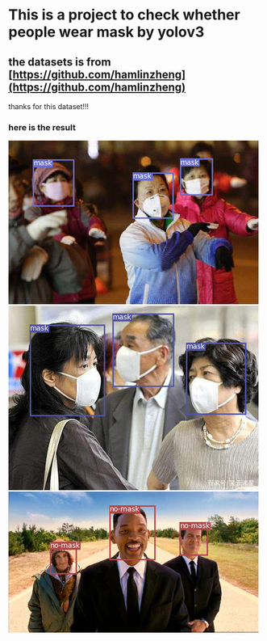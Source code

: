 # This is a project to check whether people wear mask by yolov3
## the datasets is from [https://github.com/hamlinzheng](https://github.com/hamlinzheng)
thanks for this dataset!!!
### here is the result
![](https://github.com/Laughing-q/detect_mask/blob/master/output/sample1.png)  
![](https://github.com/Laughing-q/detect_mask/blob/master/output/sample4.png)  
![](https://github.com/Laughing-q/detect_mask/blob/master/output/sample6.png)  
